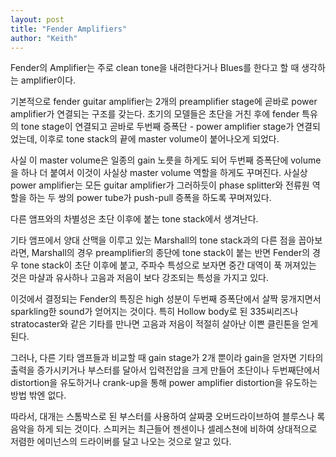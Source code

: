 ```yaml
---
layout: post
title: "Fender Amplifiers"
author: "Keith"
---
```


Fender의 Amplifier는 주로 clean tone을 내려한다거나 Blues를 한다고 할 때
생각하는 amplifier이다.

기본적으로 fender guitar amplifier는 2개의 preamplifier stage에 곧바로 power amplifier가
연결되는 구조를 갖는다. 초기의 모델들은 초단을 거친 후에 fender 특유의 tone stage이
연결되고 곧바로 두번째 증폭단 - power amplifier stage가 연결되었는데, 이후로
tone stack의 끝에 master volume이 붙어나오게 되었다.

사실 이 master volume은 일종의 gain 노릇을 하게도 되어 두번째 증폭단에 volume을
하나 더 붙여서 이것이 사실상 master volume 역할을 하게도 꾸며진다.
사실상 power amplifier는 모든 guitar amplifier가 그러하듯이 phase splitter와
전류원 역할을 하는 두 쌍의 power tube가 push-pull 증폭을 하도록 꾸며져있다.

다른 앰프와의 차별성은 초단 이후에 붙는 tone stack에서 생겨난다.

기타 앰프에서 양대 산맥을 이루고 있는 Marshall의 tone stack과의 다른 점을
꼽아보라면, Marshall의 경우 preamplifier의 종단에 tone stack이 붙는 반면
Fender의 경우 tone stack이 초단 이후에 붙고, 주파수 특성으로 보자면
중간 대역이 푹 꺼져있는 것은 마샬과 유사하나 고음과 저음이 보다 강조되는 특성을
가지고 있다.

이것에서 결정되는 Fender의 특징은 high 성분이 두번째 증폭단에서 살짝 뭉개지면서 
sparkling한 sound가 얻어지는 것이다. 특히 Hollow body로 된 335씨리즈나 
stratocaster와 같은 기타를 만나면 고음과 저음이 적절히 살아난 이쁜 클린톤을
얻게 된다.

그러나, 다른 기타 앰프들과 비교할 때 gain stage가 2개 뿐이라
gain을 얻자면 기타의 출력을 증가시키거나 부스터를 달아서 입력전압을
크게 만들어 초단이나 두번째단에서 distortion을 유도하거나 crank-up을 통해
power amplifier distortion을 유도하는 방법 밖엔 없다.

따라서, 대개는 스톰박스로 된 부스터를 사용하여 살짜쿵 오버드라이브하여
블루스나 록음악을 하게 되는 것이다. 스피커는 최근들어 젠센이나 셀레스쳔에
비하여 상대적으로 저렴한 에미넌스의 드라이버를 달고 나오는 것으로 알고 있다.

